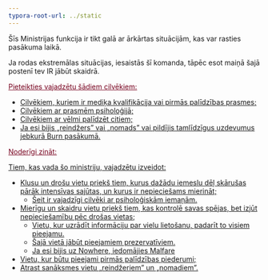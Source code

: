 ```yaml
---
typora-root-url: ../static
---
```


Šīs Ministrijas funkcija ir tikt galā ar ārkārtas situācijām, kas var rasties pasākuma laikā. 

Ja rodas ekstremālas situācijas, iesaistās šī komanda, tāpēc esot maiņā šajā postenī tev IR jābūt skaidrā.



<span style="color:#77011e;"><u>Pieteikties vajadzētu šādiem cilvēkiem:</span>

- Cilvēkiem, kuriem ir mediķa kvalifikācija vai pirmās palīdzības prasmes;
- Cilvēkiem ar prasmēm psiholoģijā;
- Cilvēkiem ar vēlmi palīdzēt citiem;
- Ja esi bijis „reindžers” vai „nomads” vai pildījis tamlīdzīgus uzdevumus jebkurā Burn pasākumā.

<span style="color:#77011e;"><u>Noderīgi zināt:</u></span>

Tiem, kas vada šo ministriju, vajadzētu izveidot:

- Klusu un drošu vietu priekš tiem, kurus dažādu iemeslu dēļ skārušas pārāk intensīvas sajūtas, un kurus ir nepieciešams mierināt;
  - Šeit ir vajadzīgi cilvēki ar psiholoģiskām iemaņām.
- Mierīgu un skaidru vietu priekš tiem, kas kontrolē savas spējas, bet izjūt nepieciešamību pēc drošas vietas;
  - Vietu, kur uzrādīt informāciju par vielu lietošanu, padarīt to visiem pieejamu.
  - Šajā vietā jābūt pieejamiem prezervatīviem.
  - Ja esi bijis uz Nowhere, iedomājies Malfare
- Vietu, kur būtu pieejami pirmās palīdzības piederumi;
- Atrast sanāksmes vietu „reindžeriem” un „nomadiem”.